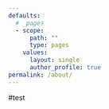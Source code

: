 ```yaml
---
defaults:
  # _pages
  - scope:
      path: ""
      type: pages
    values:
      layout: single
      author_profile: true
permalink: /about/
---
```


#test

